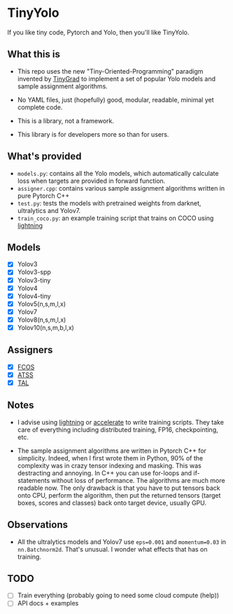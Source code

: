 # TinyYolo #

If you like tiny code, Pytorch and Yolo, then you'll like TinyYolo.

## What this is ##

* This repo uses the new "Tiny-Oriented-Programming" paradigm invented by [TinyGrad](https://github.com/tinygrad/tinygrad) to implement a set of popular Yolo models and sample assignment algorithms.

* No YAML files, just (hopefully) good, modular, readable, minimal yet complete code.

* This is a library, not a framework.

* This library is for developers more so than for users.

## What's provided ##

* `models.py`: contains all the Yolo models, which automatically calculate loss when targets are provided in forward function.
* `assigner.cpp`: contains various sample assignment algorithms written in pure Pytorch C++
* `test.py`: tests the models with pretrained weights from darknet, ultralytics and Yolov7.
* `train_coco.py`: an example training script that trains on COCO using [lightning](https://lightning.ai/)

## Models ##

- [x] Yolov3
- [x] Yolov3-spp
- [x] Yolov3-tiny
- [x] Yolov4
- [x] Yolov4-tiny
- [x] Yolov5(n,s,m,l,x)
- [x] Yolov7
- [x] Yolov8(n,s,m,l,x)
- [x] Yolov10(n,s,m,b,l,x)

## Assigners ##
- [x] [FCOS](https://arxiv.org/pdf/1904.01355)
- [x] [ATSS](https://arxiv.org/pdf/1912.02424)
- [x] [TAL](https://arxiv.org/pdf/2108.07755)

## Notes ##

- I advise using [lightning](https://lightning.ai/) or [accelerate](https://huggingface.co/docs/accelerate/index) to write training scripts. They take care of everything including distributed training, FP16, checkpointing, etc.

- The sample assignment algorithms are written in Pytorch C++ for simplicity. Indeed, when I first wrote them in Python, 90% of the complexity was in crazy tensor indexing and masking. This was destracting and annoying. In C++ you can use for-loops and if-statements without loss of performance. The algorithms are much more readable now. The only drawback is that you have to put tensors back onto CPU, perform the algorithm, then put the returned tensors (target boxes, scores and classes) back onto target device, usually GPU.

## Observations ##

* All the ultralytics models and Yolov7 use `eps=0.001` and `momentum=0.03` in `nn.Batchnorm2d`. That's unusual. I wonder what effects that has on training.

## TODO ##

- [ ] Train everything (probably going to need some cloud compute (help))
- [ ] API docs + examples